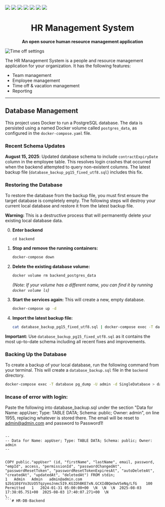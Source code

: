 ![](https://img.shields.io/github/license/bluewave-labs/bluewave-hrm)
![](https://img.shields.io/github/repo-size/bluewave-labs/bluewave-hrm)
![](https://img.shields.io/github/commit-activity/w/bluewave-labs/bluewave-hrm)
![](https://img.shields.io/github/last-commit/bluewave-labs/bluewave-hrm)
![](https://img.shields.io/github/languages/top/bluewave-labs/bluewave-hrm)
![](https://img.shields.io/github/issues-pr/bluewave-labs/bluewave-hrm)
![](https://img.shields.io/github/issues/bluewave-labs/bluewave-hrm)

<h1 align="center">HR Management System</h1>

<p align="center"><strong>An open source human resource management application</strong></p>


![Time off settings](https://github.com/bluewave-labs/hrm/blob/main/Time%20off.png?raw=true)

The HR Management System is a people and resource management application for your organization. It has the following features: 

- Team management
- Employee management
- Time off & vacation management
- Reporting


---

## Database Management

This project uses Docker to run a PostgreSQL database. The data is persisted using a named Docker volume called `postgres_data`, as configured in the `docker-compose.yaml` file.

### Recent Schema Updates

**August 15, 2025**: Updated database schema to include `contractExpiryDate` column in the employee table. This resolves login crashes that occurred when the backend attempted to query non-existent columns. The latest backup file (`database_backup_pg15_fixed_utf8.sql`) includes this fix.


### Restoring the Database

To restore the database from the backup file, you must first ensure the target database is completely empty. The following steps will destroy your current local database and restore it from the latest backup file.

**Warning:** This is a destructive process that will permanently delete your existing local database data.

0. **Enter backend**
    ```
    cd backend
    ```
    
1.  **Stop and remove the running containers:**
    ```bash
    docker-compose down
    ```

2.  **Delete the existing database volume:**
    ```bash
    docker volume rm backend_postgres_data
    ```
    *(Note: If your volume has a different name, you can find it by running `docker volume ls`)*

3.  **Start the services again:** This will create a new, empty database.
    ```bash
    docker-compose up -d
    ```

4.  **Import the latest backup file:**
    ```bash
    cat database_backup_pg15_fixed_utf8.sql | docker-compose exec -T database psql -U admin -d SingleDatabase
    ```

**Important:** Use `database_backup_pg15_fixed_utf8.sql` as it contains the most up-to-date schema including all recent fixes and improvements.
    
### Backing Up the Database

To create a backup of your local database, run the following command from your terminal. This will create a `database_backup.sql` file in the `backend` directory.

```bash
docker-compose exec -T database pg_dump -U admin -d SingleDatabase > database_backup.sql
```



### Incase of error with login:
Paste the following into database_backup.sql under the section "Data for Name: appUser; Type: TABLE DATA; Schema: public; Owner: admin", on line 1955, replacing whatever is stored there. The email will be reset to admin@admin.com and password to Password1! 

```

--
-- Data for Name: appUser; Type: TABLE DATA; Schema: public; Owner: admin
--


COPY public."appUser" (id, "firstName", "lastName", email, password, "empId", access, "permissionId", "passwordChangedAt", "passwordResetToken", "passwordResetTokenExpiresAt", "autoDeleteAt", "createdAt", "updatedAt", "deletedAt") FROM stdin;
1	Admin	Admin	admin@admin.com	$2b$10$YVo3UzO5TqzyeoJnmc5I9.KGIDhBKE7xN.GCXIdBQeUwVSeNq/LfG	100	Permitted	1	2024-01-31 05:00:00+00	\N	\N	\N	2025-08-03 17:38:05.751+00	2025-08-03 17:40:07.271+00	\N
\.
```# HR-DB-Backend
